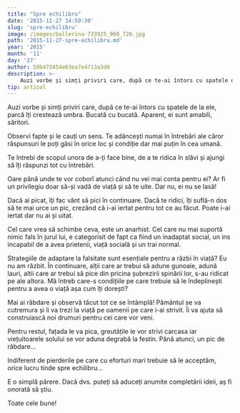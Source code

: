 ```yaml
---
title: "Spre echilibru"
date: '2015-11-27 14:59:30'
slug: 'spre-echilibru'
image: /images/ballerina-733925_960_720.jpg
path: '2015-11-27-spre-echilibru.md'
year: '2015'
month: '11'
day: '27'
author: 59b473454e63ea7e4713a3d0
description: >-
    Auzi vorbe și simți priviri care, după ce te-ai întors cu spatele de la ele, parcă îți crestează umbra. Bucată cu bucată. Aparent, ei sunt amabili, săritori.Observi fapte și le cauți un sens. Te adân
tip: articol
---
```

<div class="kg-card-markdown"><p>Auzi vorbe și simți priviri care, după ce te-ai întors cu spatele de la ele, parcă îți crestează umbra. Bucată cu bucată. Aparent, ei sunt amabili, săritori.</p>
<p>Observi fapte și le cauți un sens. Te adâncești numai în întrebări ale căror răspunsuri le poți găsi în orice loc și condiție dar mai puțin în cea umană.</p>
<p>Te întrebi de scopul unora de a-ți face bine, de a te ridica în slăvi și ajungi să îți răspunzi tot cu întrebări.</p>
<p>Oare până unde te vor coborî atunci când nu vei mai conta pentru ei? Ar fi un privilegiu doar să-și vadă de viață și să te uite. Dar nu, ei nu se lasă!</p>
<p>Dacă ai picat, îți fac vânt să pici în continuare. Dacă te ridici, îți suflă-n dos să te mai urce un pic, crezând că i-ai iertat pentru tot ce au făcut. Poate i-ai iertat dar nu ai și uitat.</p>
<p>Cel care vrea să schimbe ceva, este un anarhist. Cel care nu mai suportă nimic fals în jurul lui, e categorisit de fapt ca fiind un inadaptat social, un ins incapabil de a avea prietenii, viață socială și un trai normal.</p>
<p>Strategiile de adaptare la falsitate sunt esențiale pentru a răzbi în viață? Eu nu am răzbit. În continuare, alții care ar trebui să adune gunoaie, adună lauri, altii care ar trebui să pice din pricina șubrezirii spinării lor, s-au ridicat pe ale altora. Mă întreb care-s condițiile pe care trebuie să le îndeplinești pentru a avea o viață așa cum îți dorești?</p>
<p>Mai ai răbdare și observă tăcut tot ce se întâmplă! Pământul se va cutremura și îi va trezi la viață pe oamenii pe care i-ai strivit. Îi va ajuta să construiască noi drumuri pentru cei care vor veni.</p>
<p>Pentru restul, fațada le va pica, greutățile le vor strivi carcasa iar viețuitoarele solului se vor aduna degrabă la festin. Până atunci, un pic de răbdare…</p>
<p>Indiferent de pierderile pe care cu eforturi mari trebuie să le acceptăm, orice lucru tinde spre echilibru...</p>
<p>E o simplă părere. Dacă dvs. puteți să aduceți anumite completării ideii, aș fi onorată să știu.</p>
<p>Toate cele bune!</p>
<p> </p>
</div>
    